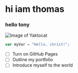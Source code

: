 # hi iam thomas
### hello tony
![Image of Yaktocat](https://octodex.github.com/images/yaktocat.png)
``` javascript
var myVar = "Hello, christ!";
```
- [ ] Turn on GitHub Pages
- [ ] Outline my portfolio
- [ ] Introduce myself to the world
